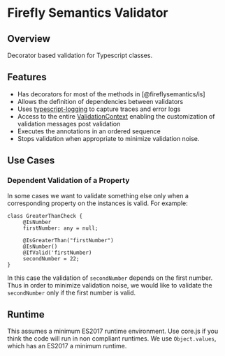# Firefly Semantics Validator

## Overview

Decorator based validation for Typescript classes.

## Features

- Has decorators for most of the methods in [@fireflysemantics/is]
- Allows the definition of dependencies between validators
- Uses [typescript-logging](https://www.npmjs.com/package/typescript-logging) to capture traces and error logs
- Access to the entire [ValidationContext](https://github.com/fireflysemantics/validator/blob/master/src/container/validation/ValidationContext.ts) enabling the customization of validation messages post validation
- Executes the annotations in an ordered sequence
- Stops validation when appropriate to minimize validation noise.

## Use Cases

### Dependent Validation of a Property

In some cases we want to validate something else only when a corresponding property
on the instances is valid.  For example:

```
class GreaterThanCheck { 
     @IsNumber
     firstNumber: any = null;

     @IsGreaterThan("firstNumber")
     @IsNumber()
     @IfValid('firstNumber)
     secondNumber = 22; 
}
```

In this case the validation of `secondNumber` depends on the first number.  Thus in order to minimize validation noise, we would like to validate the `secondNumber` only if the first number is valid.

## Runtime

This assumes a minimum ES2017 runtime environment.  Use core.js if you think the code will run in non compliant runtimes.  We use `Object.values`, which has an ES2017 a minimum runtime.

